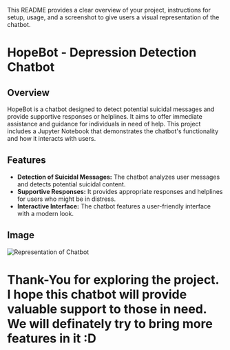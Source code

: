 This README provides a clear overview of your project, instructions for setup, usage, and a screenshot to give users a visual representation of the chatbot.
# HopeBot - Depression Detection Chatbot

## Overview

HopeBot is a chatbot designed to detect potential suicidal messages and provide supportive responses or helplines. It aims to offer immediate assistance and guidance for individuals in need of help. This project includes a Jupyter Notebook that demonstrates the chatbot's functionality and how it interacts with users.

## Features

- **Detection of Suicidal Messages:** The chatbot analyzes user messages and detects potential suicidal content.
- **Supportive Responses:** It provides appropriate responses and helplines for users who might be in distress.
- **Interactive Interface:** The chatbot features a user-friendly interface with a modern look.
## Image
![Representation of Chatbot](Screenshot_2024-08-18_122716.png)

# Thank-You for exploring the project. I hope this chatbot will provide valuable support to those in need. We will definately try to bring more features in it :D
